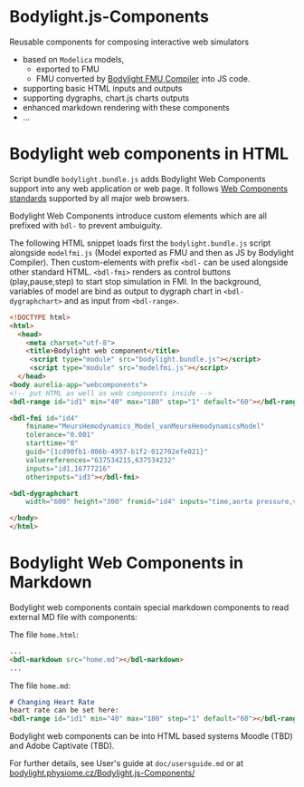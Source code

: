 # Bodylight.js-Components

Reusable components for composing interactive web simulators 
  * based on `Modelica` models, 
    * exported to FMU
    * FMU converted by [Bodylight FMU Compiler](https://github.com/creative-connections/Bodylight.js-FMU-Compiler) into JS code.
  * supporting basic HTML inputs and outputs
  * supporting dygraphs, chart.js charts outputs
  * enhanced markdown rendering with these components
  * ...

# Bodylight web components in HTML
 
Script bundle `bodylight.bundle.js` adds Bodylight Web Components support
into any web application or web page. It follows [Web Components standards](https://www.webcomponents.org/) supported by all major web browsers.

Bodylight Web Components introduce custom elements which are all prefixed with `bdl-` to prevent ambuiguity.

The following HTML snippet loads first the `bodylight.bundle.js` script alongside `modelfmi.js` (Model exported as FMU and then as JS by Bodylight Compiler).
Then custom-elements with prefix `<bdl-` can be used alongside other standard HTML.
`<bdl-fmi>` renders as control buttons (play,pause,step) to start stop simulation in FMI.
In the background, variables of model are bind as output to dygraph chart in `<bdl-dygraphchart>`
and as input from `<bdl-range>`. 

```html
<!DOCTYPE html>
<html>
  <head>
    <meta charset="utf-8">
    <title>Bodylight web component</title>
     <script type="module" src="bodylight.bundle.js"></script>
     <script type="module" src="modelfmi.js"></script>
  </head>
<body aurelia-app="webcomponents">
<!-- put HTML as well as web components inside -->
<bdl-range id="id1" min="40" max="180" step="1" default="60"></bdl-range>

<bdl-fmi id="id4" 
    fminame="MeursHemodynamics_Model_vanMeursHemodynamicsModel" 
    tolerance="0.001" 
    starttime="0" 
    guid="{1cd90fb1-006b-4957-b1f2-012702efe021}" 
    valuereferences="637534215,637534232" 
    inputs="id1,16777216" 
    otherinputs="id3"></bdl-fmi>

<bdl-dygraphchart 
    width="600" height="300" fromid="id4" inputs="time,aorta pressure,ventricle pressure"></bdl-dygraphchart>

</body>
</html>
```

# Bodylight Web Components in Markdown

Bodylight web components contain special markdown components to read external MD file with components: 

The file `home.html`:
```html
...
<bdl-markdown src="home.md"></bdl-markdown>
...
```

The file `home.md`:
```markdown
# Changing Heart Rate
heart rate can be set here:
<bdl-range id="id1" min="40" max="180" step="1" default="60"></bdl-range>
```

Bodylight web components can be into HTML based systems Moodle (TBD) and Adobe Captivate (TBD).

[^1]: Web Components: https://developer.mozilla.org/en-US/docs/Web/Web_Components

For further details, see User's guide at `doc/usersguide.md` or at [bodylight.physiome.cz/Bodylight.js-Components/](https://bodylight.physiome.cz/Bodylight.js-Components/#index=doc/usersguide.md) 
